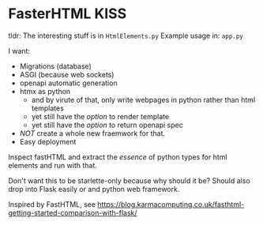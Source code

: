 # FasterHTML KISS

tldr: The interesting stuff is in `HtmlElements.py`
Example usage in: `app.py`

I want:

- Migrations (database)
- ASGI (because web sockets)
- openapi automatic generation
- htmx as python
  - and by virute of that, only write webpages in python rather than html templates
  - yet still have the *option* to render template
  - yet still have the *option* to return openapi spec
- *NOT* create a whole new fraemwork for that.
- Easy deployment


Inspect fastHTML and extract the *essence* of python types for html
elements and run with that.

Don't want this to be starlette-only because why should it be? Should also drop into Flask easily or and python web framework.


Inspired by FastHTML, see https://blog.karmacomputing.co.uk/fasthtml-getting-started-comparison-with-flask/
